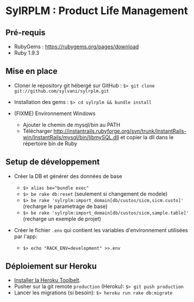 # SylRPLM : Product Life Management

## Pré-requis

- RubyGems : https://rubygems.org/pages/download
- Ruby 1.9.3

## Mise en place

- Cloner le repository git hébergé sur GitHub : `$> git clone git://github.com/sylvani/sylrplm.git`
- Installation des gems : `$> cd sylrplm && bundle install`

- (FIXME) Environnement Windows
    - Ajouter le chemin de mysql/bin au PATH
    - Télécharger http://instantrails.rubyforge.org/svn/trunk/InstantRails-win/InstantRails/mysql/bin/libmySQL.dll
    et copier la dll dans le répertoire bin de Ruby

## Setup de développement

- Créer la DB et générer des données de base
    - `$> alias be="bundle exec"`
    - `$> be rake db:reset` (seulement si changement de modele)
    - `$> be rake 'sylrplm:import_domain[db/custos/sicm,sicm.custo]'` (recharge le parametrage de base)
    - `$> be rake 'sylrplm:import_domain[db/custos/sicm,sample.table]'` (recharge un exemple de projet)

- Créer le fichier `.env` qui contient les variables d'environnement utilisées par l'app:
    - `$> echo "RACK_ENV=development" >>.env`

## Déploiement sur Heroku

- [Installer la Heroku Toolbelt](https://toolbelt.heroku.com).
- Pusher sur la git remote `production` (Heroku): `$> git push production`
- Lancer les migrations (si besoin): `$> heroku run rake db:migrate`

